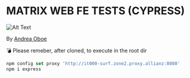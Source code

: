# MATRIX WEB FE TESTS (CYPRESS)

![Alt Text](https://media.giphy.com/media/W9lzJDwciz6bS/giphy.gif)

By [Andrea Oboe](mailto:andrea.oboe@allianz.it)

:bomb: Please remeber, after cloned, to execute in the root dir

```javascript
npm config set proxy 'http://it000-surf.zone2.proxy.allianz:8080'
npm i express
```
